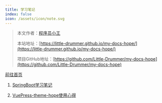 ```yaml
---
title: 学习笔记
index: false
icon: /assets/icon/note.svg
---
```


> 本文作者：[程序员小王](https://github.com/Little-Drummer)
>
> 本站地址：[https://little-drummer.github.io/my-docs-hope/](https://little-drummer.github.io/my-docs-hope/)
>
> 项目GitHub地址：[https://github.com/Little-Drummer/my-docs-hope](https://github.com/Little-Drummer/my-docs-hope)


<AutoCatalog></AutoCatalog>


[前往首页](/)

1. [SpringBoot学习笔记](SpringBoot笔记.md)

2. [VuePress-theme-hope使用心得](VuePress-theme-hope使用心得.md)





